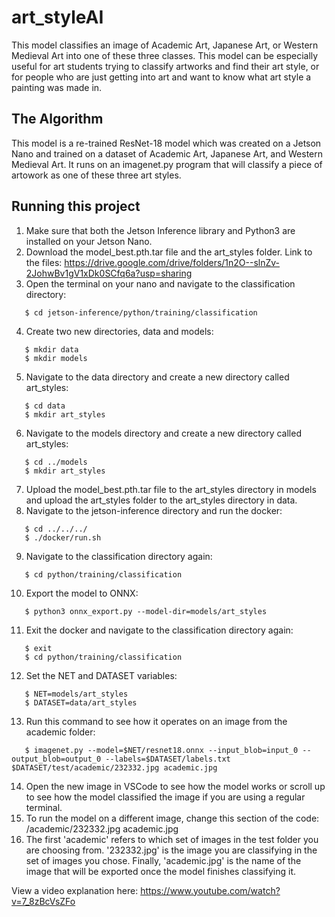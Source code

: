 # art_styleAI

This model classifies an image of Academic Art, Japanese Art, or Western Medieval Art into one of these three classes. This model can be especially useful for art students trying to classify artworks and find their art style, or for people who are just getting into art and want to know what art style a painting was made in.

## The Algorithm

This model is a re-trained ResNet-18 model which was created on a Jetson Nano and trained on a dataset of Academic Art, Japanese Art, and Western Medieval Art. It runs on an imagenet.py program that will classify a piece of artowork as one of these three art styles.

## Running this project

1. Make sure that both the Jetson Inference library and Python3 are installed on your Jetson Nano.
2. Download the model_best.pth.tar file and the art_styles folder. Link to the files: https://drive.google.com/drive/folders/1n2O--slnZv-2JohwBv1gV1xDk0SCfq6a?usp=sharing
3. Open the terminal on your nano and navigate to the classification directory:
```
   $ cd jetson-inference/python/training/classification
```
4. Create two new directories, data and models:
```
   $ mkdir data
   $ mkdir models
```
5. Navigate to the data directory and create a new directory called art_styles:
```
   $ cd data
   $ mkdir art_styles
```
6. Navigate to the models directory and create a new directory called art_styles:
```
   $ cd ../models
   $ mkdir art_styles
```
7. Upload the model_best.pth.tar file to the art_styles directory in models and upload the art_styles folder to the art_styles directory in data.
8. Navigate to the jetson-inference directory and run the docker:
```
   $ cd ../../../
   $ ./docker/run.sh
```
9. Navigate to the classification directory again:
```
   $ cd python/training/classification
```
10. Export the model to ONNX:
```
   $ python3 onnx_export.py --model-dir=models/art_styles
```
11. Exit the docker and navigate to the classification directory again:
```
   $ exit
   $ cd python/training/classification
```
12. Set the NET and DATASET variables:
```
   $ NET=models/art_styles
   $ DATASET=data/art_styles
```
13. Run this command to see how it operates on an image from the academic folder:
```
   $ imagenet.py --model=$NET/resnet18.onnx --input_blob=input_0 --output_blob=output_0 --labels=$DATASET/labels.txt $DATASET/test/academic/232332.jpg academic.jpg
```
14. Open the new image in VSCode to see how the model works or scroll up to see how the model classified the image if you are using a regular terminal.
15. To run the model on a different image, change this section of the code: /academic/232332.jpg academic.jpg
16. The first 'academic' refers to which set of images in the test folder you are choosing from. '232332.jpg' is the image you are classifying in the set of images you chose. Finally, 'academic.jpg' is the name of the image that will be exported once the model finishes classifying it.



View a video explanation here: https://www.youtube.com/watch?v=7_8zBcVsZFo
